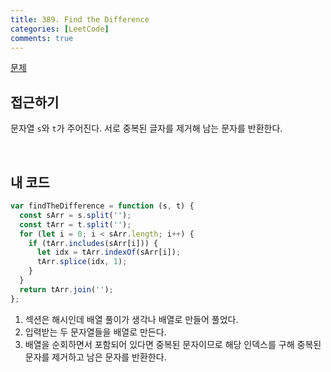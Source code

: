 ```yaml
---
title: 389. Find the Difference
categories: [LeetCode]
comments: true
---
```


[문제](https://leetcode.com/problems/find-the-difference/)

## 접근하기

문자열 `s`와 `t`가 주어진다. 서로 중복된 글자를 제거해 남는 문자를 반환한다.

<br>

## 내 코드

```js
var findTheDifference = function (s, t) {
  const sArr = s.split('');
  const tArr = t.split('');
  for (let i = 0; i < sArr.length; i++) {
    if (tArr.includes(sArr[i])) {
      let idx = tArr.indexOf(sArr[i]);
      tArr.splice(idx, 1);
    }
  }
  return tArr.join('');
};
```

1. 섹션은 해시인데 배열 풀이가 생각나 배열로 만들어 풀었다.
2. 입력받는 두 문자열들을 배열로 만든다.
3. 배열을 순회하면서 포함되어 있다면 중복된 문자이므로 해당 인덱스를 구해 중복된 문자를 제거하고 남은 문자를 반환한다.
